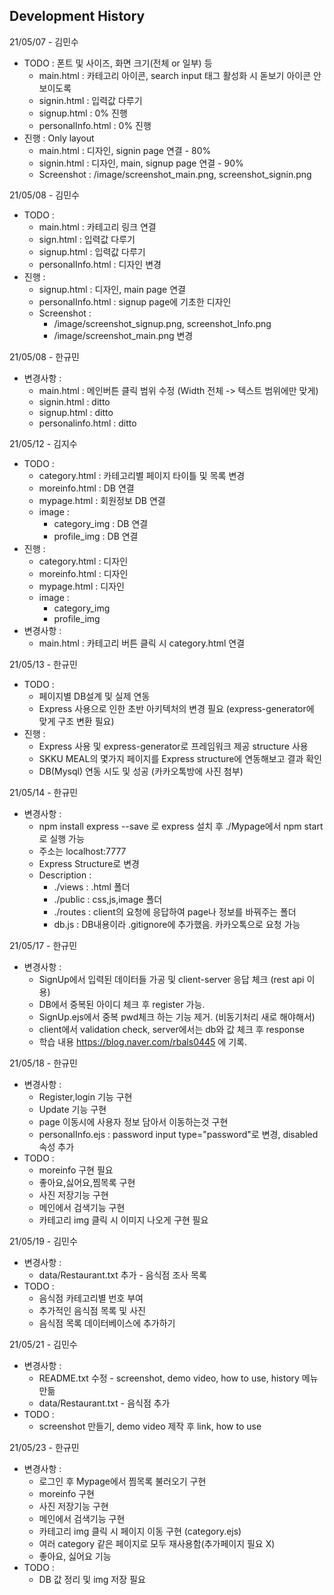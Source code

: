 ## Development History

21/05/07 - 김민수

- TODO : 폰트 및 사이즈, 화면 크기(전체 or 일부) 등
  - main.html : 카테고리 아이콘, search input 태그 활성화 시 돋보기 아이콘 안보이도록
  - signin.html : 입력값 다루기
  - signup.html : 0% 진행
  - personalInfo.html : 0% 진행
- 진행 : Only layout
  - main.html : 디자인, signin page 연결 - 80%
  - signin.html : 디자인, main, signup page 연결 - 90%
  - Screenshot : /image/screenshot_main.png, screenshot_signin.png

21/05/08 - 김민수

- TODO :
  - main.html : 카테고리 링크 연결
  - sign.html : 입력값 다루기
  - signup.html : 입력값 다루기
  - personalInfo.html : 디자인 변경
- 진행 :
  - signup.html : 디자인, main page 연결
  - personalInfo.html : signup page에 기초한 디자인
  - Screenshot :
    - /image/screenshot_signup.png, screenshot_Info.png
    - /image/screenshot_main.png 변경

21/05/08 - 한규민

- 변경사항 :
  - main.html : 메인버튼 클릭 범위 수정 (Width 전체 -> 텍스트 범위에만 맞게)
  - signin.html : ditto
  - signup.html : ditto
  - personalinfo.html : ditto

21/05/12 - 김지수

- TODO :
  - category.html : 카테고리별 페이지 타이틀 및 목록 변경
  - moreinfo.html : DB 연결
  - mypage.html : 회원정보 DB 연결
  - image :
    - category_img : DB 연결
    - profile_img : DB 연결
- 진행 :
  - category.html : 디자인
  - moreinfo.html : 디자인
  - mypage.html : 디자인
  - image :
    - category_img
    - profile_img
- 변경사항 :
  - main.html : 카테고리 버튼 클릭 시 category.html 연결

21/05/13 - 한규민

- TODO :
  - 페이지별 DB설계 및 실제 연동
  - Express 사용으로 인한 초반 아키텍처의 변경 필요 (express-generator에 맞게 구조 변환 필요)
- 진행 :
  - Express 사용 및 express-generator로 프레임워크 제공 structure 사용
  - SKKU MEAL의 몇가지 페이지를 Express structure에 연동해보고 결과 확인
  - DB(Mysql) 연동 시도 및 성공 (카카오톡방에 사진 첨부)

21/05/14 - 한규민

- 변경사항 :
  - npm install express --save 로 express 설치 후 ./Mypage에서 npm start로 실행 가능
  - 주소는 localhost:7777
  - Express Structure로 변경
  - Description :
    - ./views : .html 폴더
    - ./public : css,js,image 폴더
    - ./routes : client의 요청에 응답하여 page나 정보를 바꿔주는 폴더
    - db.js : DB내용이라 .gitignore에 추가했음. 카카오톡으로 요청 가능

21/05/17 - 한규민

- 변경사항 :
  - SignUp에서 입력된 데이터들 가공 및 client-server 응답 체크 (rest api 이용)
  - DB에서 중복된 아이디 체크 후 register 가능.
  - SignUp.ejs에서 중복 pwd체크 하는 기능 제거. (비동기처리 새로 해야해서)
  - client에서 validation check, server에서는 db와 값 체크 후 response
  - 학습 내용 https://blog.naver.com/rbals0445 에 기록.

21/05/18 - 한규민

- 변경사항 :
  - Register,login 기능 구현
  - Update 기능 구현
  - page 이동시에 사용자 정보 담아서 이동하는것 구현
  - personalInfo.ejs : password input type="password"로 변경, disabled 속성 추가
- TODO :
  - moreinfo 구현 필요
  - 좋아요,싫어요,찜목록 구현
  - 사진 저장기능 구현
  - 메인에서 검색기능 구현
  - 카테고리 img 클릭 시 이미지 나오게 구현 필요

21/05/19 - 김민수

- 변경사항 :
  - data/Restaurant.txt 추가 - 음식점 조사 목록
- TODO :
  - 음식점 카테고리별 번호 부여
  - 추가적인 음식점 목록 및 사진
  - 음식점 목록 데이터베이스에 추가하기

21/05/21 - 김민수

- 변경사항 :
  - README.txt 수정 - screenshot, demo video, how to use, history 메뉴 만듦
  - data/Restaurant.txt - 음식점 추가
- TODO :
  - screenshot 만들기, demo video 제작 후 link, how to use

21/05/23 - 한규민

- 변경사항 :
  - 로그인 후 Mypage에서 찜목록 불러오기 구현
  - moreinfo 구현
  - 사진 저장기능 구현
  - 메인에서 검색기능 구현
  - 카테고리 img 클릭 시 페이지 이동 구현 (category.ejs)
  - 여러 category 같은 페이지로 모두 재사용함(추가페이지 필요 X)
  - 좋아요, 싫어요 기능
- TODO :
  - DB 값 정리 및 img 저장 필요
